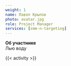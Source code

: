 ```yaml
---
weight: 1
name: Павел Крылов
photo: avatar.jpg
role: Project Manager
services: [smm-n-targeting]
---
```


<strong class="accent">Об участнике</strong>  
Лью воду

{{< activity >}}